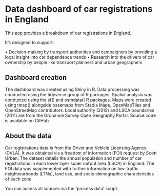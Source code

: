 # Data dashboard of car registrations in England

This app provides a breakdown of car registrations in England.

It’s designed to support:

• Decision-making by transport authorities and campaigners by providing a local insight into car dependence trends
• Research into the drivers of car ownership by people like transport planners and urban geographers

## Dashboard creation
The dashboard was created using Shiny in R. Data processing was conducted using the tidyverse group of R packages. Spatial analysis was conducted using the sf() and osmdata() R packages. Maps were created using tmap() alongside basemaps from Stadia Maps, OpenMapTiles and OpenStreetMap contributors. Local authority (2019) and LSOA boundaries (2011) are from the Ordnance Survey Open Geography Portal. Source code is available on GitHub.

## About the data
Car registrations data is from the Driver and Vehicle Licensing Agency (DVLA). It was obtained via a freedom of information (FOI) request by Scott Urban. The dataset details the annual population and number of car registrations in each lower layer super output area (LSOA) in England. The FOI data was supplemented with further information on low-traffic neighbourhoods (LTNs), land use, and socio-demographic characteristics of each zone.

You can access all sources via the 'process data' script.
